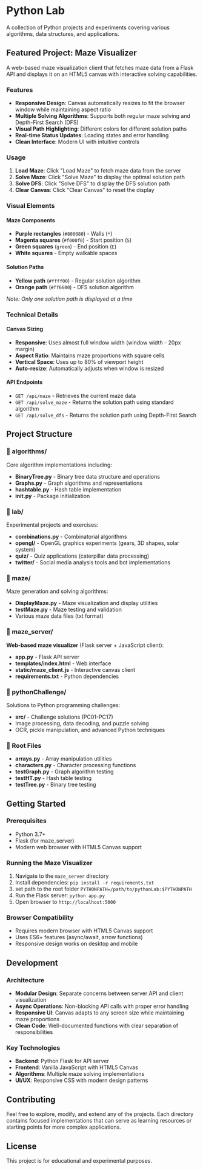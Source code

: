 # Python Lab

A collection of Python projects and experiments covering various algorithms, data structures, and applications.

## Featured Project: Maze Visualizer

A web-based maze visualization client that fetches maze data from a Flask API and displays it on an HTML5 canvas with interactive solving capabilities.

### Features

- **Responsive Design**: Canvas automatically resizes to fit the browser window while maintaining aspect ratio
- **Multiple Solving Algorithms**: Supports both regular maze solving and Depth-First Search (DFS)
- **Visual Path Highlighting**: Different colors for different solution paths
- **Real-time Status Updates**: Loading states and error handling
- **Clean Interface**: Modern UI with intuitive controls

### Usage

1. **Load Maze**: Click "Load Maze" to fetch maze data from the server
2. **Solve Maze**: Click "Solve Maze" to display the optimal solution path
3. **Solve DFS**: Click "Solve DFS" to display the DFS solution path
4. **Clear Canvas**: Click "Clear Canvas" to reset the display

### Visual Elements

#### Maze Components
- **Purple rectangles** (`#800080`) - Walls (`*`)
- **Magenta squares** (`#f000f0`) - Start position (`S`)
- **Green squares** (`green`) - End position (`E`)
- **White squares** - Empty walkable spaces

#### Solution Paths
- **Yellow path** (`#ffff00`) - Regular solution algorithm
- **Orange path** (`#ff6600`) - DFS solution algorithm

*Note: Only one solution path is displayed at a time*

### Technical Details

#### Canvas Sizing
- **Responsive**: Uses almost full window width (window width - 20px margin)
- **Aspect Ratio**: Maintains maze proportions with square cells
- **Vertical Space**: Uses up to 80% of viewport height
- **Auto-resize**: Automatically adjusts when window is resized

#### API Endpoints
- `GET /api/maze` - Retrieves the current maze data
- `GET /api/solve_maze` - Returns the solution path using standard algorithm
- `GET /api/solve_dfs` - Returns the solution path using Depth-First Search

## Project Structure

### 📁 algorithms/
Core algorithm implementations including:
- **BinaryTree.py** - Binary tree data structure and operations
- **Graphs.py** - Graph algorithms and representations
- **hashtable.py** - Hash table implementation
- **__init__.py** - Package initialization

### 📁 lab/
Experimental projects and exercises:
- **combinations.py** - Combinatorial algorithms
- **opengl/** - OpenGL graphics experiments (gears, 3D shapes, solar system)
- **quiz/** - Quiz applications (caterpillar data processing)
- **twitter/** - Social media analysis tools and bot implementations

### 📁 maze/
Maze generation and solving algorithms:
- **DisplayMaze.py** - Maze visualization and display utilities
- **testMaze.py** - Maze testing and validation
- Various maze data files (txt format)

### 📁 maze_server/
**Web-based maze visualizer** (Flask server + JavaScript client):
- **app.py** - Flask API server
- **templates/index.html** - Web interface
- **static/maze_client.js** - Interactive canvas client
- **requirements.txt** - Python dependencies

### 📁 pythonChallenge/
Solutions to Python programming challenges:
- **src/** - Challenge solutions (PC01-PC17)
- Image processing, data decoding, and puzzle solving
- OCR, pickle manipulation, and advanced Python techniques

### 📁 Root Files
- **arrays.py** - Array manipulation utilities
- **characters.py** - Character processing functions
- **testGraph.py** - Graph algorithm testing
- **testHT.py** - Hash table testing
- **testTree.py** - Binary tree testing

## Getting Started

### Prerequisites
- Python 3.7+
- Flask (for maze_server)
- Modern web browser with HTML5 Canvas support

### Running the Maze Visualizer

 1. Navigate to the `maze_server` directory
 1. Install dependencies: `pip install -r requirements.txt`
 1. set path to the root folder `PYTHONPATH=/path/to/pythonLab:$PYTHONPATH`
 1. Run the Flask server: `python app.py`
 1. Open browser to `http://localhost:5000`

### Browser Compatibility
- Requires modern browser with HTML5 Canvas support
- Uses ES6+ features (async/await, arrow functions)
- Responsive design works on desktop and mobile

## Development

### Architecture
- **Modular Design**: Separate concerns between server API and client visualization
- **Async Operations**: Non-blocking API calls with proper error handling
- **Responsive UI**: Canvas adapts to any screen size while maintaining maze proportions
- **Clean Code**: Well-documented functions with clear separation of responsibilities

### Key Technologies
- **Backend**: Python Flask for API server
- **Frontend**: Vanilla JavaScript with HTML5 Canvas
- **Algorithms**: Multiple maze solving implementations
- **UI/UX**: Responsive CSS with modern design patterns

## Contributing

Feel free to explore, modify, and extend any of the projects. Each directory contains focused implementations that can serve as learning resources or starting points for more complex applications.

## License

This project is for educational and experimental purposes.